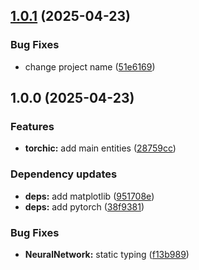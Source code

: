 ## [1.0.1](https://github.com/Mala1180/torchic/compare/1.0.0...1.0.1) (2025-04-23)

### Bug Fixes

* change project name ([51e6169](https://github.com/Mala1180/torchic/commit/51e6169cbe2614e2a20550c9e08005d3d5b29a87))

## 1.0.0 (2025-04-23)

### Features

* **torchic:** add main entities ([28759cc](https://github.com/Mala1180/torchic/commit/28759ccbdb12eb80f374db68e0304b1b44f7e2db))

### Dependency updates

* **deps:** add matplotlib ([951708e](https://github.com/Mala1180/torchic/commit/951708ed9c2eb9570a23ca43e1e559a10c1bc464))
* **deps:** add pytorch ([38f9381](https://github.com/Mala1180/torchic/commit/38f9381d2b5dd6ab8ff07d1156d63837639490cf))

### Bug Fixes

* **NeuralNetwork:** static typing ([f13b989](https://github.com/Mala1180/torchic/commit/f13b9898091c5b08d18962a02acc83a3d2a5cb4d))
